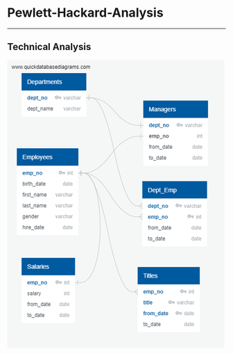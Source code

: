 # Pewlett-Hackard-Analysis
__________________________________________________________________________________________________

## Technical Analysis ##

![](https://github.com/GR8505/Pewlett-Hackard-Analysis/blob/master/EmployeeDB.png)
